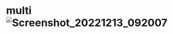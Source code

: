 # multi![Screenshot_20221213_092007](https://user-images.githubusercontent.com/104315937/207358551-01c6a357-6631-4f38-84ea-b9593d5c87c0.png)
